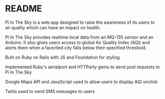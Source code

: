 # README

Pi In The Sky is a web app designed to raise the awareness of its users to air quality which can have an impact on health.

Pi In The Sky provides realtime local data from an MQ-135 sensor and an Arduino.  It also gives users access to global Air Quality Index (AQI) and alerts them when a favorited city falls below their specified threshold.

Built on Ruby on Rails with JS and Foundation for styling.

Implemented Ruby's serialport and HTTParty gems to send post requests to Pi In The Sky

Google Maps API and JavaScript used to allow users to display AQI onclick 

Twilio used to send SMS messages to users 